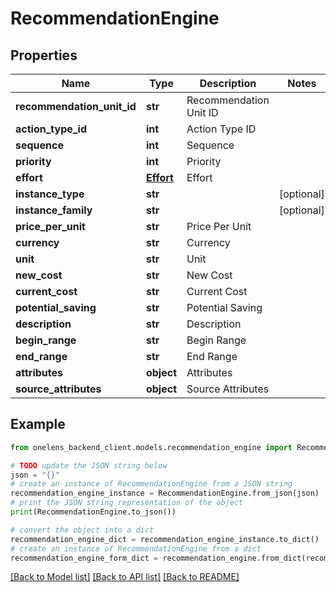 # RecommendationEngine


## Properties

Name | Type | Description | Notes
------------ | ------------- | ------------- | -------------
**recommendation_unit_id** | **str** | Recommendation Unit ID | 
**action_type_id** | **int** | Action Type ID | 
**sequence** | **int** | Sequence | 
**priority** | **int** | Priority | 
**effort** | [**Effort**](Effort.md) | Effort | 
**instance_type** | **str** |  | [optional] 
**instance_family** | **str** |  | [optional] 
**price_per_unit** | **str** | Price Per Unit | 
**currency** | **str** | Currency | 
**unit** | **str** | Unit | 
**new_cost** | **str** | New Cost | 
**current_cost** | **str** | Current Cost | 
**potential_saving** | **str** | Potential Saving | 
**description** | **str** | Description | 
**begin_range** | **str** | Begin Range | 
**end_range** | **str** | End Range | 
**attributes** | **object** | Attributes | 
**source_attributes** | **object** | Source Attributes | 

## Example

```python
from onelens_backend_client.models.recommendation_engine import RecommendationEngine

# TODO update the JSON string below
json = "{}"
# create an instance of RecommendationEngine from a JSON string
recommendation_engine_instance = RecommendationEngine.from_json(json)
# print the JSON string representation of the object
print(RecommendationEngine.to_json())

# convert the object into a dict
recommendation_engine_dict = recommendation_engine_instance.to_dict()
# create an instance of RecommendationEngine from a dict
recommendation_engine_form_dict = recommendation_engine.from_dict(recommendation_engine_dict)
```
[[Back to Model list]](../README.md#documentation-for-models) [[Back to API list]](../README.md#documentation-for-api-endpoints) [[Back to README]](../README.md)



